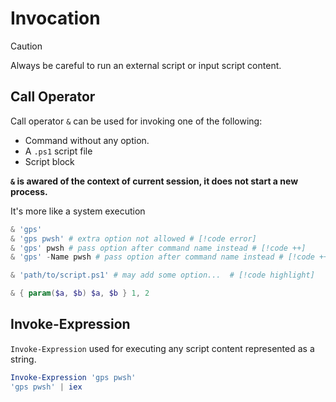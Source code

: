 # Invocation

> [!CAUTION]
> Always be careful to run an external script or input script content.

## Call Operator

Call operator `&` can be used for invoking one of the following:

- Command without any option.
- A `.ps1` script file
- Script block

**`&` is awared of the context of current session, it does not start a new process.**

It's more like a system execution 

```ps1
& 'gps'
& 'gps pwsh' # extra option not allowed # [!code error] 
& 'gps' pwsh # pass option after command name instead # [!code ++] 
& 'gps' -Name pwsh # pass option after command name instead # [!code ++] 

& 'path/to/script.ps1' # may add some option...  # [!code highlight] 

& { param($a, $b) $a, $b } 1, 2
```

## Invoke-Expression

`Invoke-Expression` used for executing any script content represented as a string.

```ps1
Invoke-Expression 'gps pwsh'
'gps pwsh' | iex
```
